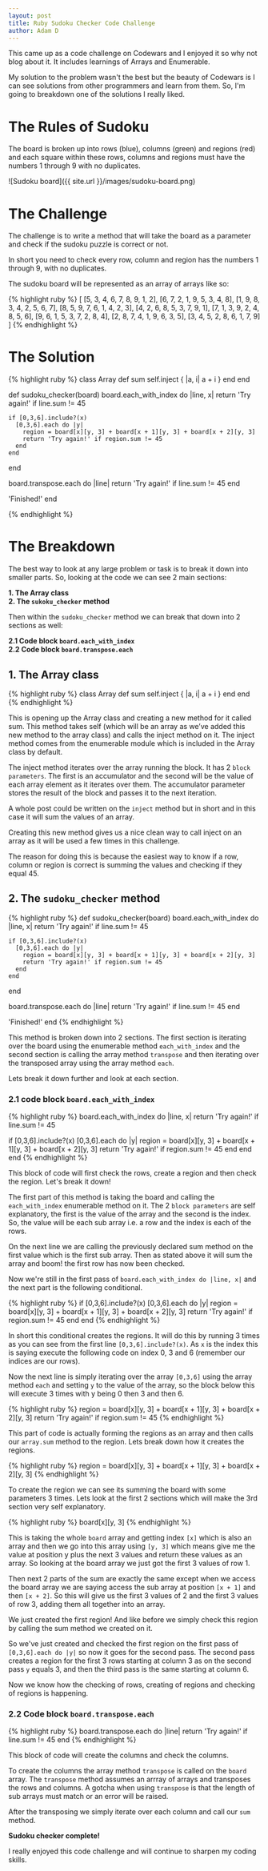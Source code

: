 ```yaml
---
layout: post
title: Ruby Sudoku Checker Code Challenge
author: Adam D
---
```


This came up as a code challenge on Codewars and I enjoyed it so why not blog about it. It includes learnings of Arrays and Enumerable.

My solution to the problem wasn't the best but the beauty of Codewars is I can see solutions from other programmers and learn from them. So, I'm going to breakdown one of the solutions I really liked.

# The Rules of Sudoku

The board is broken up into rows (blue), columns (green) and regions (red) and each square within these rows, columns and regions must have the numbers 1 through 9 with no duplicates.

![Sudoku board]({{ site.url }}/images/sudoku-board.png)

# The Challenge

The challenge is to write a method that will take the board as a parameter and check if the sudoku puzzle is correct or not.

In short you need to check every row, column and region has the numbers 1 through 9, with no duplicates.

The sudoku board will be represented as an array of arrays like so:

{% highlight ruby %}
[
[5, 3, 4, 6, 7, 8, 9, 1, 2],
[6, 7, 2, 1, 9, 5, 3, 4, 8],
[1, 9, 8, 3, 4, 2, 5, 6, 7],
[8, 5, 9, 7, 6, 1, 4, 2, 3],
[4, 2, 6, 8, 5, 3, 7, 9, 1],
[7, 1, 3, 9, 2, 4, 8, 5, 6],
[9, 6, 1, 5, 3, 7, 2, 8, 4],
[2, 8, 7, 4, 1, 9, 6, 3, 5],
[3, 4, 5, 2, 8, 6, 1, 7, 9]
]
{% endhighlight %}

# The Solution

{% highlight ruby %}
class Array
  def sum
    self.inject { |a, i| a + i }
  end
end

def sudoku_checker(board)
  board.each_with_index do |line, x|
    return 'Try again!' if line.sum != 45

    if [0,3,6].include?(x)
      [0,3,6].each do |y|
      	region = board[x][y, 3] + board[x + 1][y, 3] + board[x + 2][y, 3]
        return 'Try again!' if region.sum != 45
      end
    end
  end

  board.transpose.each do |line|
    return 'Try again!' if line.sum != 45
  end

  'Finished!'
end

{% endhighlight %}

# The Breakdown

The best way to look at any large problem or task is to break it down into smaller parts. So, looking at the code we can see 2 main sections:

**1. The Array class**  
**2. The `sukoku_checker` method**

Then within the `sudoku_checker` method we can break that down into 2 sections as well:

**2.1 Code block `board.each_with_index`**  
**2.2 Code block `board.transpose.each`**


## 1. The Array class

{% highlight ruby %}
class Array
  def sum
    self.inject { |a, i| a + i }
  end
end
{% endhighlight %}

This is opening up the Array class and creating a new method for it called sum. This method takes self (which will be an array as we’ve added this new method to the array class) and calls the inject method on it. The inject method comes from the enumerable module which is included in the Array class by default.

The inject method iterates over the array running the block. It has 2 `block parameters`. The first is an accumulator and the second will be the value of each array element as it iterates over them. The accumulator parameter stores the result of the block and passes it to the next iteration.

A whole post could be written on the `inject` method but in short and in this case it will sum the values of an array.

Creating this new method gives us a nice clean way to call inject on an array as it will be used a few times in this challenge.

The reason for doing this is because the easiest way to know if a row, column or region is correct is summing the values and checking if they equal 45.

## 2. The `sudoku_checker` method

{% highlight ruby %}
def sudoku_checker(board)
  board.each_with_index do |line, x|
    return 'Try again!' if line.sum != 45

    if [0,3,6].include?(x)
      [0,3,6].each do |y|
      	region = board[x][y, 3] + board[x + 1][y, 3] + board[x + 2][y, 3]
        return 'Try again!' if region.sum != 45
      end
    end
  end

  board.transpose.each do |line|
    return 'Try again!' if line.sum != 45
  end

  'Finished!'
end
{% endhighlight %}

This method is broken down into 2 sections. The first section is iterating over the board using the enumerable method `each_with_index` and the second section is calling the array method `transpose` and then iterating over the transposed array using the array method `each`.

Lets break it down further and look at each section.

### 2.1 code block `board.each_with_index`

{% highlight ruby %}
board.each_with_index do |line, x|
  return 'Try again!' if line.sum != 45

  if [0,3,6].include?(x)
    [0,3,6].each do |y|
      region = board[x][y, 3] + board[x + 1][y, 3] + board[x + 2][y, 3]
      return 'Try again!' if region.sum != 45
    end
  end
end
{% endhighlight %}

This block of code will first check the rows, create a region and then check the region. Let's break it down!

The first part of this method is taking the board and calling the `each_with_index` enumerable method on it. The 2 `block parameters` are self explanatory, the first is the value of the array and the second is the index. So, the value will be each sub array i.e. a row and the index is each of the rows.

On the next line we are calling the previously declared sum method on the first value which is the first sub array. Then as stated above it will sum the array and boom! the first row has now been checked.

Now we're still in the first pass of `board.each_with_index do |line, x|` and the next part is the following conditional.

{% highlight ruby %}
if [0,3,6].include?(x)
  [0,3,6].each do |y|
    region = board[x][y, 3] + board[x + 1][y, 3] + board[x + 2][y, 3]
    return 'Try again!' if region.sum != 45
  end
end
{% endhighlight %}

In short this conditional creates the regions. It will do this by running 3 times as you can see from the first line `[0,3,6].include?(x)`. As `x` is the index this is saying execute the following code on index 0, 3 and 6 (remember our indices are our rows).

Now the next line is simply iterating over the array `[0,3,6]` using the array method `each` and setting `y` to the value of the array, so the block below this will execute 3 times with y being 0 then 3 and then 6.

{% highlight ruby %}
region = board[x][y, 3] + board[x + 1][y, 3] + board[x + 2][y, 3]
return 'Try again!' if region.sum != 45
{% endhighlight %}

This part of code is actually forming the regions as an array and then calls our `array.sum` method to the region. Lets break down how it creates the regions.

{% highlight ruby %}
region = board[x][y, 3] + board[x + 1][y, 3] + board[x + 2][y, 3]
{% endhighlight %}

To create the region we can see its summing the board with some parameters 3 times. Lets look at the first 2 sections which will make the 3rd section very self explanatory.

{% highlight ruby %}
board[x][y, 3]
{% endhighlight %}

This is taking the whole `board` array and getting index `[x]` which is also an array and then we go into this array using `[y, 3]` which means give me the value at position y plus the next 3 values and return these values as an array. So looking at the board array we just got the first 3 values of row 1.

Then next 2 parts of the sum are exactly the same except when we access the board array we are saying access the sub array at position `[x + 1]` and then `[x + 2]`. So this will give us the first 3 values of 2 and the first 3 values of row 3, adding them all together into an array.

We just created the first region! And like before we simply check this region by calling the sum method we created on it.

So we've just created and checked the first region on the first pass of `[0,3,6].each do |y|` so now it goes for the second pass. The second pass creates a region for the first 3 rows starting at column 3 as on the second pass `y` equals 3, and then the third pass is the same starting at column 6.

Now we know how the checking of rows, creating of regions and checking of regions is happening.

### 2.2 Code block `board.transpose.each`

{% highlight ruby %}
board.transpose.each do |line|
  return 'Try again!' if line.sum != 45
end
{% endhighlight %}

This block of code will create the columns and check the columns.

To create the columns the array method `transpose` is called on the `board` array. The `transpose` method assumes an arrray of arrays and transposes the rows and columns. A gotcha when using `transpose` is that the length of sub arrays must match or an error will be raised.

After the transposing we simply iterate over each column and call our `sum` method.

**Sudoku checker complete!**

I really enjoyed this code challenge and will continue to sharpen my coding skills.
